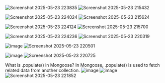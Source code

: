 ![Screenshot 2025-05-23 223835](https://github.com/user-attachments/assets/fdda3f4e-3aab-4af5-9f76-8cc94d935650)
![Screenshot 2025-05-23 215432](https://github.com/user-attachments/assets/6a98709d-6c71-420a-896b-dbcdcd31a6b1)

![Screenshot 2025-05-23 224024](https://github.com/user-attachments/assets/31c50a8a-7e03-4587-8612-d379e1bc479a)
![Screenshot 2025-05-23 215624](https://github.com/user-attachments/assets/4a4a6d90-e5a4-4b7f-8330-c005690218ca)

![Screenshot 2025-05-23 224124](https://github.com/user-attachments/assets/d1d1a3a8-556d-4075-ad31-19aa45938feb)
![Screenshot 2025-05-23 215700](https://github.com/user-attachments/assets/0e7042d2-7901-4bde-8ed1-90f404e4de25)

![Screenshot 2025-05-23 224236](https://github.com/user-attachments/assets/1b8e10cb-8a7b-4502-ba85-9df363695c33)
![Screenshot 2025-05-23 220319](https://github.com/user-attachments/assets/88125cfb-f141-4831-99fd-d2a72ed5500c)

![image](https://github.com/user-attachments/assets/8addb510-b911-4c0e-9712-d94ac388b9fc)
![Screenshot 2025-05-23 220501](https://github.com/user-attachments/assets/da1fba18-9169-490a-9fcf-835106d0d81c)

![image](https://github.com/user-attachments/assets/db6848b5-ef77-4db4-aa3e-262d578b9461)
![Screenshot 2025-05-23 220725](https://github.com/user-attachments/assets/ae54d6f2-a997-43dc-8ed3-de76f94df0d5)


What is .populate() in Mongoose?
In Mongoose, .populate() is used to fetch related data from another collection.
![image](https://github.com/user-attachments/assets/cec0e363-040c-44ce-8c48-dd375df0d8f9)
![image](https://github.com/user-attachments/assets/e9d2ac03-3eea-4226-b89f-7e3cbbe9db3f)
![Screenshot 2025-05-23 221852](https://github.com/user-attachments/assets/b068a392-ada9-4035-995e-ca73b14b19f4)






